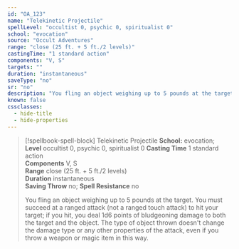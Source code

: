 ```yaml
---
id: "OA_123"
name: "Telekinetic Projectile"
spellLevel: "occultist 0, psychic 0, spiritualist 0"
school: "evocation"
source: "Occult Adventures"
range: "close (25 ft. + 5 ft./2 levels)"
castingTime: "1 standard action"
components: "V, S"
targets: ""
duration: "instantaneous"
saveType: "no"
sr: "no"
description: "You fling an object weighing up to 5 pounds at the target. You must succeed at a ranged attack (not a ranged touch attack) to hit your target; if you hit, you deal 1d6 points of bludgeoning damage to both the target and the object. The type of object thrown doesn't change the damage type or any other properties of the attack, even if you throw a weapon or magic item in this way."
known: false
cssclasses:
  - hide-title
  - hide-properties
---
```


> [!spellbook-spell-block] Telekinetic Projectile
> **School:** evocation; **Level** occultist 0, psychic 0, spiritualist 0
> **Casting Time** 1 standard action  
> **Components** V, S  
> **Range** close (25 ft. + 5 ft./2 levels)  
> **Duration** instantaneous  
> **Saving Throw** no; **Spell Resistance** no
> 
> You fling an object weighing up to 5 pounds at the target. You must succeed at a ranged attack (not a ranged touch attack) to hit your target; if you hit, you deal 1d6 points of bludgeoning damage to both the target and the object. The type of object thrown doesn't change the damage type or any other properties of the attack, even if you throw a weapon or magic item in this way.